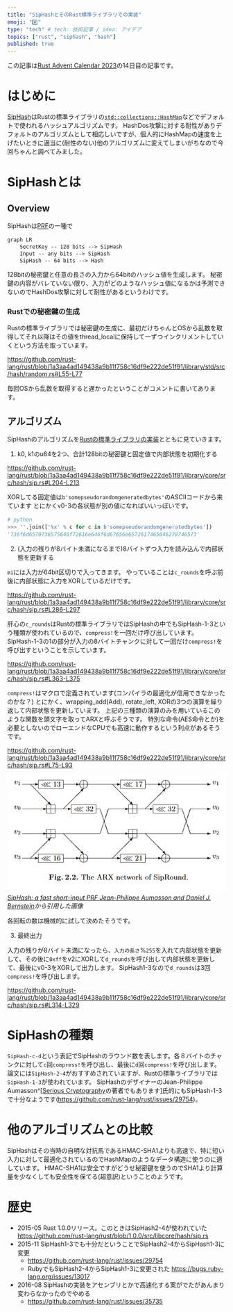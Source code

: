 ```yaml
---
title: "SipHashとそのRust標準ライブラリでの実装"
emoji: "#️⃣"
type: "tech" # tech: 技術記事 / idea: アイデア
topics: ["rust", "siphash", "hash"]
published: true
---
```


この記事は[Rust Advent Calendar 2023](https://qiita.com/advent-calendar/2023/rust)の14日目の記事です。

# はじめに

[SipHash](https://web.archive.org/web/20180829083106/http://131002.net/siphash/)はRustの標準ライブラリの[`std::collections::HashMap`](https://doc.rust-lang.org/std/collections/struct.HashMap.html)などでデフォルトで使われるハッシュアルゴリズムです。
HashDos攻撃に対する耐性がありデフォルトのアルゴリズムとして相応しいですが、個人的にHashMapの速度を上げたいときに適当に(耐性のない)他のアルゴリズムに変えてしまいがちなので今回ちゃんと調べてみました。

# SipHashとは

## Overview

SipHashは[PRF](https://en.wikipedia.org/wiki/Pseudorandom_function_family)の一種で

```mermaid
graph LR
    SecretKey -- 128 bits --> SipHash
    Input -- any bits --> SipHash
    SipHash -- 64 bits --> Hash
```

128bitの秘密鍵と任意の長さの入力から64bitのハッシュ値を生成します。
秘密鍵の内容がバレていない限り、入力がどのようなハッシュ値になるかは予測できないのでHashDos攻撃に対して耐性があるというわけです。

### Rustでの秘密鍵の生成

Rustの標準ライブラリでは秘密鍵の生成に、最初だけちゃんとOSから乱数を取得してそれ以降はその値をthread_localに保持して一ずつインクリメントしていくという方法を取っています。

https://github.com/rust-lang/rust/blob/1a3aa4ad149438a9b11f758c16df9e222de51f91/library/std/src/hash/random.rs#L55-L77

毎回OSから乱数を取得すると遅かったということがコメントに書いてあります。

## アルゴリズム

SipHashのアルゴリズムを[Rustの標準ライブラリの実装](https://github.com/rust-lang/rust/blob/1a3aa4ad149438a9b11f758c16df9e222de51f91/library/core/src/hash/sip.rs)とともに見ていきます。

1. k0, k1のu64を2つ、合計128bitの秘密鍵と固定値で内部状態を初期化する

https://github.com/rust-lang/rust/blob/1a3aa4ad149438a9b11f758c16df9e222de51f91/library/core/src/hash/sip.rs#L204-L213

XORしてる固定値は`b'somepseudorandomgeneratedbytes'`のASCIIコードから来ています
とにかくv0-3の各状態が別の値になればいいっぽいです。

```python
# python
>>> ''.join(['%x' % c for c in b'somepseudorandomgeneratedbytes'])
'736f6d6570736575646f72616e646f6d67656e6572617465646279746573'
```

2. (入力の残りが8バイト未満になるまで)8バイトずつ入力を読み込んで内部状態を更新する

`mi`には入力が64bit区切りで入ってきます。
やっていることは`c_rounds`を呼ぶ前後に内部状態に入力をXORしているだけです。

https://github.com/rust-lang/rust/blob/1a3aa4ad149438a9b11f758c16df9e222de51f91/library/core/src/hash/sip.rs#L286-L297

肝心の`c_rounds`はRustの標準ライブラリではSipHashの中でもSipHash-1-3という種類が使われているので、`compress!`を一回だけ呼び出しています。
SipHash-1-3の1の部分が入力の8バイトチャンクに対して一回だけ`compress!`を呼び出すということを示しています。

https://github.com/rust-lang/rust/blob/1a3aa4ad149438a9b11f758c16df9e222de51f91/library/core/src/hash/sip.rs#L363-L375

`compress!`はマクロで定義されています(コンパイラの最適化が信用できなかったのかな？)
とにかく、wrapping_add(Add), rotate_left, XORの3つの演算を繰り返して内部状態を更新しています。
上記の三種類の演算のみを用いているこのような関数を頭文字を取ってARXと呼ぶそうです。
特別な命令(AES命令とか)を必要としないのでローエンドなCPUでも高速に動作するという利点があるそうです。

https://github.com/rust-lang/rust/blob/1a3aa4ad149438a9b11f758c16df9e222de51f91/library/core/src/hash/sip.rs#L75-L93

![ARX Network](/images/arx.png)
*[SipHash: a fast short-input PRF Jean-Philippe Aumasson and Daniel J. Bernstein](https://web.archive.org/web/20180829083109/http://131002.net/siphash/siphash.pdf)から引用した画像*

各回転の数は機械的に試して決めたそうです。

3. 最終出力

入力の残りが8バイト未満になったら、`入力の長さ`%`255`を入れて内部状態を更新して、その後に`0xff`をv2にXORして`d_rounds`を呼び出して内部状態を更新して、最後にv0-3をXORして出力します。
SipHash1-3なので`d_rounds`は3回`compress!`を呼び出します。

https://github.com/rust-lang/rust/blob/1a3aa4ad149438a9b11f758c16df9e222de51f91/library/core/src/hash/sip.rs#L314-L329

# SipHashの種類

`SipHash-c-d`という表記でSipHashのラウンド数を表します。各８バイトのチャンクに対して`c`回`compress!`を呼び出し、最後に`d`回`compress!`を呼び出します。
論文には`SipHash-2-4`がおすすめされていますが、Rustの標準ライブラリでは`SipHash-1-3`が使われています。
SipHashのデザイナーのJean-Philippe Aumasson^[[Serious Cryptography](https://nostarch.com/seriouscrypto)の著者でもあります]氏的にもSipHash-1-3で十分なようです(https://github.com/rust-lang/rust/issues/29754)。

# 他のアルゴリズムとの比較

SipHashはその当時の自明な対抗馬であるHMAC-SHA1よりも高速で、特に短い入力に対して最適化されているのでHashMapのようなデータ構造に使うのに適しています。
HMAC-SHA1は安全ですがどうせ秘密鍵を使うのでSHA1より計算量を少なくしても安全性を保てる(超意訳)ということのようです。

# 歴史

- 2015-05 Rust 1.0.0リリース。このときはSipHash2-4が使われていた https://github.com/rust-lang/rust/blob/1.0.0/src/libcore/hash/sip.rs
- 2015-11 SipHash1-3でも十分だということでSipHash2-4からSipHash1-3に変更
    - https://github.com/rust-lang/rust/issues/29754
    - RubyでもSipHash2-4からSipHash1-3に変更された https://bugs.ruby-lang.org/issues/13017
- 2016-08 SipHashの実装をアセンブリとかで高速化する案がでたがあんまり変わらなかったのでやめる
    - https://github.com/rust-lang/rust/issues/35735